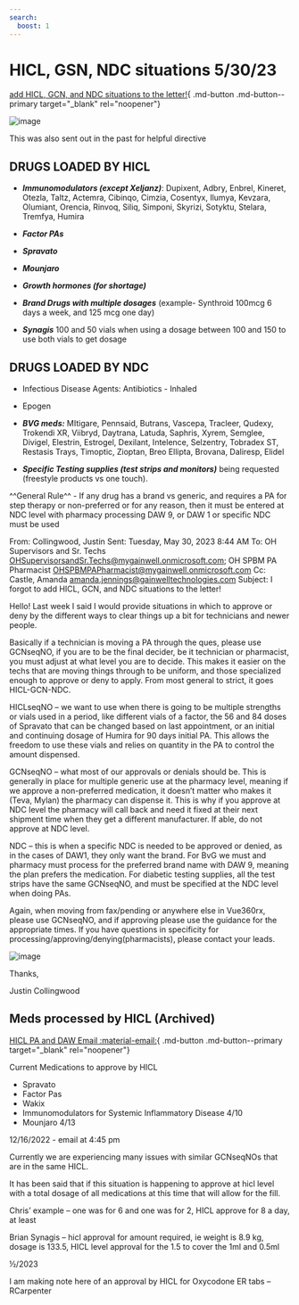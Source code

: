 ```yaml
---
search:
  boost: 1
---
```


# HICL, GSN, NDC situations 5/30/23

[add HICL, GCN, and NDC situations to the letter!](https://mygainwell-my.sharepoint.com/:u:/r/personal/christopher_nguyen_gainwelltechnologies_com/Documents/Evergreen/Emails/RE_%20I%20forgot%20to%20add%20HICL_%20GCN_%20and%20NDC%20situations%20to%20the%20letter!.msg?csf=1&web=1&e=zazAvw){ .md-button .md-button--primary target="_blank" rel="noopener"}

![image](https://github.com/gainwell-ohio/spbm/assets/122046056/a2b3851d-435f-4f37-8e49-a097f40ca475)


This was also sent out in the past for helpful directive

## DRUGS LOADED BY HICL 

- ***Immunomodulators (except Xeljanz)***: Dupixent, Adbry, Enbrel, Kineret, Otezla, Taltz, Actemra, 
Cibinqo,
Cimzia, 
Cosentyx, 
Ilumya, 
Kevzara, 
Olumiant, 
Orencia, 
Rinvoq, 
Siliq, 
Simponi, 
Skyrizi, 
Sotyktu, 
Stelara, 
Tremfya, 
Humira

- ***Factor PAs*** 
- ***Spravato***
- ***Mounjaro***
- ***Growth hormones (for shortage)***
- ***Brand Drugs with multiple dosages*** (example- Synthroid 100mcg 6 days a week, and 125 mcg one day)
- ***Synagis*** 100 and 50 vials when using a dosage between 100 and 150 to use both vials to get dosage 
 
 
## DRUGS LOADED BY NDC 

- Infectious Disease Agents: Antibiotics - Inhaled 
- Epogen 
- ***BVG meds:*** MItigare, Pennsaid, 
Butrans, 
Vascepa, 
Tracleer, 
Qudexy, 
Trokendi XR, 
Viibryd, 
Daytrana, 
Latuda, 
Saphris, 
Xyrem, 
Semglee, 
Divigel, 
Elestrin, 
Estrogel, 
Dexilant, 
Intelence, 
Selzentry, 
Tobradex ST, 
Restasis Trays, 
Timoptic, 
Zioptan, 
Breo Ellipta, 
Brovana, 
Daliresp, 
Elidel

- ***Specific Testing supplies (test strips and monitors)*** being requested (freestyle products vs one touch). 

^^General Rule^^ - If any drug has a brand vs generic, and requires a PA for step therapy or non-preferred or for any reason, then it must be entered at NDC level with pharmacy processing DAW 9, or DAW 1 or specific NDC must be used 

From: Collingwood, Justin 
Sent: Tuesday, May 30, 2023 8:44 AM
To: OH Supervisors and Sr. Techs <OHSupervisorsandSr.Techs@mygainwell.onmicrosoft.com>; OH SPBM PA Pharmacist <OHSPBMPAPharmacist@mygainwell.onmicrosoft.com>
Cc: Castle, Amanda <amanda.jennings@gainwelltechnologies.com>
Subject: I forgot to add HICL, GCN, and NDC situations to the letter!

Hello!
Last week I said I would provide situations in which to approve or deny by the different ways to clear things up a bit for technicians and newer people. 

Basically if a technician is moving a PA through the ques, please use GCNseqNO, if you are to be the final decider, be it technician or pharmacist, you must adjust at what level you are to decide. This makes it easier on the techs that are moving things through to be uniform, and those specialized enough to approve or deny to apply.
From most general to strict, it goes HICL-GCN-NDC.

HICLseqNO – we want to use when there is going to be multiple strengths or vials used in a period, like different vials of a factor, the 56 and 84 doses of Spravato that can be changed based on last appointment, or an initial and continuing dosage of Humira for 90 days initial PA. This allows the freedom to use these vials and relies on quantity in the PA to control the amount dispensed. 

GCNseqNO – what most of our approvals or denials should be. This is generally in place for multiple generic use at the pharmacy level, meaning if we approve a non-preferred medication, it doesn’t matter who makes it (Teva, Mylan) the pharmacy can dispense it. This is why if you approve at NDC level the pharmacy will call back and need it fixed at their next shipment time when they get a different manufacturer. If able, do not approve at NDC level.

NDC – this is when a specific NDC is needed to be approved or denied, as in the cases of DAW1, they only want the brand. For BvG we must and pharmacy must process for the preferred brand name with DAW 9, meaning the plan prefers the medication. For diabetic testing supplies, all the test strips have the same GCNseqNO, and must be specified at the NDC level when doing PAs.

Again, when moving from fax/pending or anywhere else in Vue360rx, please use GCNseqNO, and if approving please use the guidance for the appropriate times. If you have questions in specificity for processing/approving/denying(pharmacists), please contact your leads.

![image](https://github.com/gainwell-ohio/spbm/assets/122046056/3fba01fc-f508-4da2-b0ba-df60fd018fb5)

 

Thanks,

Justin Collingwood


## Meds processed by HICL (Archived)

[HICL PA and DAW Email :material-email:](https://mygainwell-my.sharepoint.com/:u:/r/personal/christopher_nguyen_gainwelltechnologies_com/Documents/Evergreen/Emails/FW_%20HICL%20PA%20processing%20DAW_%20correct%20procedure_.msg?csf=1&web=1&e=KgNtnn){ .md-button .md-button--primary target="_blank" rel="noopener"}

Current Medications to approve by HICL

- Spravato
- Factor Pas
- Wakix
- Immunomodulators for Systemic Inflammatory Disease 4/10
- Mounjaro 4/13

12/16/2022 - email at 4:45 pm	

Currently we are experiencing many issues with similar GCNseqNOs that are in the same HICL.

It has been said that if this situation is happening to approve at hicl level with a total dosage of all medications at this time that will allow for the fill.

Chris’ example – one was for 6 and one was for 2, HICL approve for 8 a day, at least

Brian Synagis – hicl approval for amount required, ie weight is 8.9 kg, dosage is 133.5, HICL level approval for the 1.5 to cover the 1ml and 0.5ml


½/2023

I am making note here of an approval by HICL for Oxycodone ER tabs – RCarpenter 
